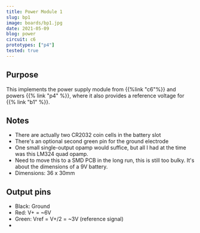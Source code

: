 ```yaml
---
title: Power Module 1
slug: bp1
image: boards/bp1.jpg
date: 2021-05-09
blog: power
circuit: c6
prototypes: ["p4"]
tested: true
---
```


## Purpose

This implements the power supply module from {{%link "c6"%}} and powers {{%
link "p4" %}}, where it also provides a reference voltage for
{{% link "b1" %}}.

## Notes

- There are actually two CR2032 coin cells in the battery slot
- There's an optional second green pin for the ground electrode
- One small single-output opamp would suffice, but all I had at the time was this LM324 quad opamp.
- Need to move this to a SMD PCB in the long run, this is still too bulky. It's about the dimensions of a 9V battery.
- Dimensions: 36 x 30mm

## Output pins

- Black: Ground
- Red: V+ = ~6V
- Green: Vref = V+/2 = ~3V (reference signal)
- 
